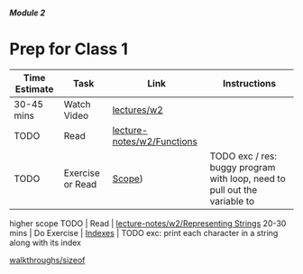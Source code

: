 ##### Module 2

# Prep for Class 1

Time Estimate | Task | Link | Instructions
--------------|------|------|-------------
30-45 mins | Watch Video | [lectures/w2](TODO) | 
TODO | Read | [lecture-notes/w2/Functions](http://cdn.cs50.net/2015/fall/lectures/2/m/notes2m/notes2m.html#functions)
TODO | Exercise or Read | [Scope](TOD)) | TODO exc / res: buggy program with loop, need to pull out the variable to 
higher scope
TODO | Read | [lecture-notes/w2/Representing Strings](http://cdn.cs50.net/2015/fall/lectures/2/m/notes2m/notes2m.html#representing_strings)
20-30 mins | Do Exercise | [Indexes](TODO) | TODO exc: print each character in a string along with its index




[walkthroughs/sizeof](https://youtu.be/6o-w4CIWP84?list=PLhQjrBD2T380JCGC3qD3nGpqt8iIjx2fV)
